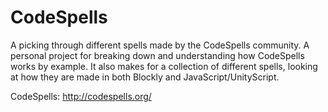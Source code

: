 CodeSpells
==========

A picking through different spells made by the CodeSpells community. A personal project for breaking down and understanding how CodeSpells works by example. It also makes for a collection of different spells, looking at how they are made in both Blockly and JavaScript/UnityScript.

CodeSpells: http://codespells.org/

